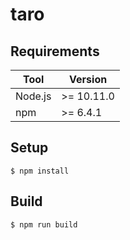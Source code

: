 # taro

## Requirements

| Tool    | Version    |
| ------- | ---------- |
| Node.js | >= 10.11.0 |
| npm     | >= 6.4.1   |

## Setup

```
$ npm install
```

## Build

```
$ npm run build
```
